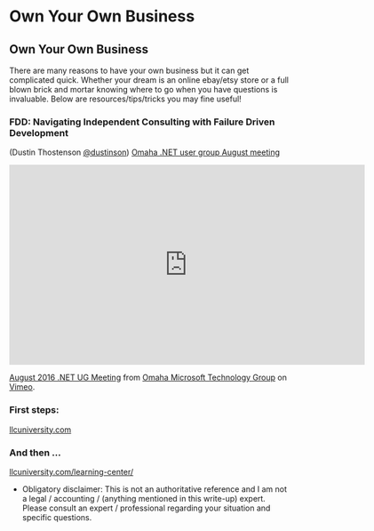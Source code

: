 # Own Your Own Business

## Own Your Own Business

There are many reasons to have your own business but it can get complicated quick.
Whether your dream is an online ebay/etsy store or a full blown brick and mortar knowing where to go when you have
questions is invaluable. Below are resources/tips/tricks you may fine useful!

### FDD: Navigating Independent Consulting with Failure Driven Development
(Dustin Thostenson [@dustinson](https://twitter.com/dustinson))
[Omaha .NET user group August meeting](https://omahamtg.com/Event/Details/240)

<iframe src="https://player.vimeo.com/video/182027814" width="640" height="360" frameborder="0" webkitallowfullscreen mozallowfullscreen allowfullscreen></iframe>
<p><a href="https://vimeo.com/182027814">August 2016 .NET UG Meeting</a> from <a href="https://vimeo.com/omahamtg">Omaha Microsoft Technology Group</a> on <a href="https://vimeo.com">Vimeo</a>.</p>

### First steps:

[llcuniversity.com](https://www.llcuniversity.com/)

### And then ...
[llcuniversity.com/learning-center/](https://www.llcuniversity.com/learning-center/)



* Obligatory disclaimer:
This is not an authoritative reference and I am not a legal / accounting / (anything mentioned in this write-up) expert.
Please consult an expert / professional regarding your situation and specific questions.
